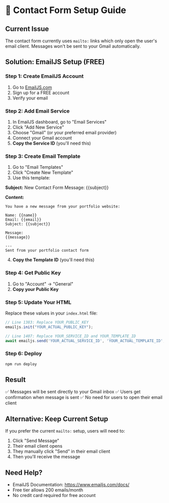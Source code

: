 # 📧 Contact Form Setup Guide

## Current Issue
The contact form currently uses `mailto:` links which only open the user's email client. Messages won't be sent to your Gmail automatically.

## Solution: EmailJS Setup (FREE)

### Step 1: Create EmailJS Account
1. Go to [EmailJS.com](https://www.emailjs.com/)
2. Sign up for a FREE account
3. Verify your email

### Step 2: Add Email Service
1. In EmailJS dashboard, go to "Email Services"
2. Click "Add New Service"
3. Choose "Gmail" (or your preferred email provider)
4. Connect your Gmail account
5. **Copy the Service ID** (you'll need this)

### Step 3: Create Email Template
1. Go to "Email Templates"
2. Click "Create New Template"
3. Use this template:

**Subject:** New Contact Form Message: {{subject}}

**Content:**
```
You have a new message from your portfolio website:

Name: {{name}}
Email: {{email}}
Subject: {{subject}}

Message:
{{message}}

---
Sent from your portfolio contact form
```

4. **Copy the Template ID** (you'll need this)

### Step 4: Get Public Key
1. Go to "Account" → "General"
2. **Copy your Public Key**

### Step 5: Update Your HTML
Replace these values in your `index.html` file:

```javascript
// Line 1383: Replace YOUR_PUBLIC_KEY
emailjs.init("YOUR_ACTUAL_PUBLIC_KEY");

// Line 1407: Replace YOUR_SERVICE_ID and YOUR_TEMPLATE_ID
await emailjs.send('YOUR_ACTUAL_SERVICE_ID', 'YOUR_ACTUAL_TEMPLATE_ID', data);
```

### Step 6: Deploy
```bash
npm run deploy
```

## Result
✅ Messages will be sent directly to your Gmail inbox
✅ Users get confirmation when message is sent
✅ No need for users to open their email client

## Alternative: Keep Current Setup
If you prefer the current `mailto:` setup, users will need to:
1. Click "Send Message"
2. Their email client opens
3. They manually click "Send" in their email client
4. Then you'll receive the message

## Need Help?
- EmailJS Documentation: https://www.emailjs.com/docs/
- Free tier allows 200 emails/month
- No credit card required for free account
